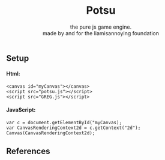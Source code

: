 <div align="center">
<h1>Potsu </h1> the pure js game engine.<br>
made by and for <a src="https://github.com/The-Liamisannoying-Foundation">the liamisannoying foundation</a>
<br>
<br>
</div>

<h2>Setup</h2>
    <h4> Html: </h4>
    
    <canvas id="myCanvas"></canvas>
    <script src="potsu.js"></script>
    <script src="GREG.js"></script>
    
<h4> JavaScript: </h4>

    var c = document.getElementById("myCanvas);
    var CanvasRenderingContext2d = c.getContext("2d");
    Canvas(CanvasRenderingContext2d);


<h2>References</h2>





